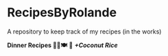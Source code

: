 # RecipesByRolande
A repository to keep track of my recipes (in the works)

**Dinner Recipes 🍚🍗🍽️**
🍚 ***+Coconut Rice***
